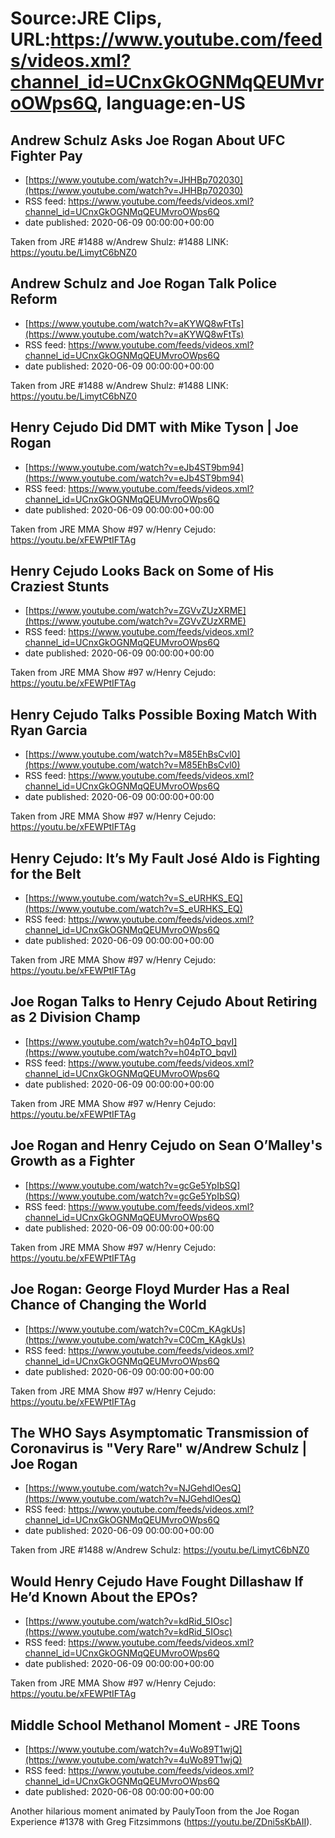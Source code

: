 # Source:JRE Clips, URL:https://www.youtube.com/feeds/videos.xml?channel_id=UCnxGkOGNMqQEUMvroOWps6Q, language:en-US

## Andrew Schulz Asks Joe Rogan About UFC Fighter Pay
 - [https://www.youtube.com/watch?v=JHHBp702030](https://www.youtube.com/watch?v=JHHBp702030)
 - RSS feed: https://www.youtube.com/feeds/videos.xml?channel_id=UCnxGkOGNMqQEUMvroOWps6Q
 - date published: 2020-06-09 00:00:00+00:00

Taken from JRE #1488 w/Andrew Shulz: #1488 LINK: https://youtu.be/LimytC6bNZ0

## Andrew Schulz and Joe Rogan Talk Police Reform
 - [https://www.youtube.com/watch?v=aKYWQ8wFtTs](https://www.youtube.com/watch?v=aKYWQ8wFtTs)
 - RSS feed: https://www.youtube.com/feeds/videos.xml?channel_id=UCnxGkOGNMqQEUMvroOWps6Q
 - date published: 2020-06-09 00:00:00+00:00

Taken from JRE #1488 w/Andrew Shulz: #1488 LINK: https://youtu.be/LimytC6bNZ0

## Henry Cejudo Did DMT with Mike Tyson | Joe Rogan
 - [https://www.youtube.com/watch?v=eJb4ST9bm94](https://www.youtube.com/watch?v=eJb4ST9bm94)
 - RSS feed: https://www.youtube.com/feeds/videos.xml?channel_id=UCnxGkOGNMqQEUMvroOWps6Q
 - date published: 2020-06-09 00:00:00+00:00

Taken from JRE MMA Show #97 w/Henry Cejudo:
https://youtu.be/xFEWPtIFTAg

## Henry Cejudo Looks Back on Some of His Craziest Stunts
 - [https://www.youtube.com/watch?v=ZGVvZUzXRME](https://www.youtube.com/watch?v=ZGVvZUzXRME)
 - RSS feed: https://www.youtube.com/feeds/videos.xml?channel_id=UCnxGkOGNMqQEUMvroOWps6Q
 - date published: 2020-06-09 00:00:00+00:00

Taken from JRE MMA Show #97 w/Henry Cejudo: https://youtu.be/xFEWPtIFTAg

## Henry Cejudo Talks Possible Boxing Match With Ryan Garcia
 - [https://www.youtube.com/watch?v=M85EhBsCvl0](https://www.youtube.com/watch?v=M85EhBsCvl0)
 - RSS feed: https://www.youtube.com/feeds/videos.xml?channel_id=UCnxGkOGNMqQEUMvroOWps6Q
 - date published: 2020-06-09 00:00:00+00:00

Taken from JRE MMA Show #97 w/Henry Cejudo: https://youtu.be/xFEWPtIFTAg

## Henry Cejudo: It’s My Fault José Aldo is Fighting for the Belt
 - [https://www.youtube.com/watch?v=S_eURHKS_EQ](https://www.youtube.com/watch?v=S_eURHKS_EQ)
 - RSS feed: https://www.youtube.com/feeds/videos.xml?channel_id=UCnxGkOGNMqQEUMvroOWps6Q
 - date published: 2020-06-09 00:00:00+00:00

Taken from JRE MMA Show #97 w/Henry Cejudo: https://youtu.be/xFEWPtIFTAg

## Joe Rogan Talks to Henry Cejudo About Retiring as 2 Division Champ
 - [https://www.youtube.com/watch?v=h04pTO_bqvI](https://www.youtube.com/watch?v=h04pTO_bqvI)
 - RSS feed: https://www.youtube.com/feeds/videos.xml?channel_id=UCnxGkOGNMqQEUMvroOWps6Q
 - date published: 2020-06-09 00:00:00+00:00

Taken from JRE MMA Show #97 w/Henry Cejudo:
https://youtu.be/xFEWPtIFTAg

## Joe Rogan and Henry Cejudo on Sean O’Malley's Growth as a Fighter
 - [https://www.youtube.com/watch?v=gcGe5YpIbSQ](https://www.youtube.com/watch?v=gcGe5YpIbSQ)
 - RSS feed: https://www.youtube.com/feeds/videos.xml?channel_id=UCnxGkOGNMqQEUMvroOWps6Q
 - date published: 2020-06-09 00:00:00+00:00

Taken from JRE MMA Show #97 w/Henry Cejudo: https://youtu.be/xFEWPtIFTAg

## Joe Rogan: George Floyd Murder Has a Real Chance of Changing the World
 - [https://www.youtube.com/watch?v=C0Cm_KAgkUs](https://www.youtube.com/watch?v=C0Cm_KAgkUs)
 - RSS feed: https://www.youtube.com/feeds/videos.xml?channel_id=UCnxGkOGNMqQEUMvroOWps6Q
 - date published: 2020-06-09 00:00:00+00:00

Taken from JRE MMA Show #97 w/Henry Cejudo: https://youtu.be/xFEWPtIFTAg

## The WHO Says Asymptomatic Transmission of Coronavirus is "Very Rare" w/Andrew Schulz | Joe Rogan
 - [https://www.youtube.com/watch?v=NJGehdlOesQ](https://www.youtube.com/watch?v=NJGehdlOesQ)
 - RSS feed: https://www.youtube.com/feeds/videos.xml?channel_id=UCnxGkOGNMqQEUMvroOWps6Q
 - date published: 2020-06-09 00:00:00+00:00

Taken from JRE #1488 w/Andrew Schulz:
https://youtu.be/LimytC6bNZ0

## Would Henry Cejudo Have Fought Dillashaw If He’d Known About the EPOs?
 - [https://www.youtube.com/watch?v=kdRid_5IOsc](https://www.youtube.com/watch?v=kdRid_5IOsc)
 - RSS feed: https://www.youtube.com/feeds/videos.xml?channel_id=UCnxGkOGNMqQEUMvroOWps6Q
 - date published: 2020-06-09 00:00:00+00:00

Taken from JRE MMA Show #97 w/Henry Cejudo: https://youtu.be/xFEWPtIFTAg

## Middle School Methanol Moment - JRE Toons
 - [https://www.youtube.com/watch?v=4uWo89T1wjQ](https://www.youtube.com/watch?v=4uWo89T1wjQ)
 - RSS feed: https://www.youtube.com/feeds/videos.xml?channel_id=UCnxGkOGNMqQEUMvroOWps6Q
 - date published: 2020-06-08 00:00:00+00:00

Another hilarious moment animated by PaulyToon from the Joe Rogan Experience #1378 with Greg Fitzsimmons (https://youtu.be/ZDni5sKbAII).

